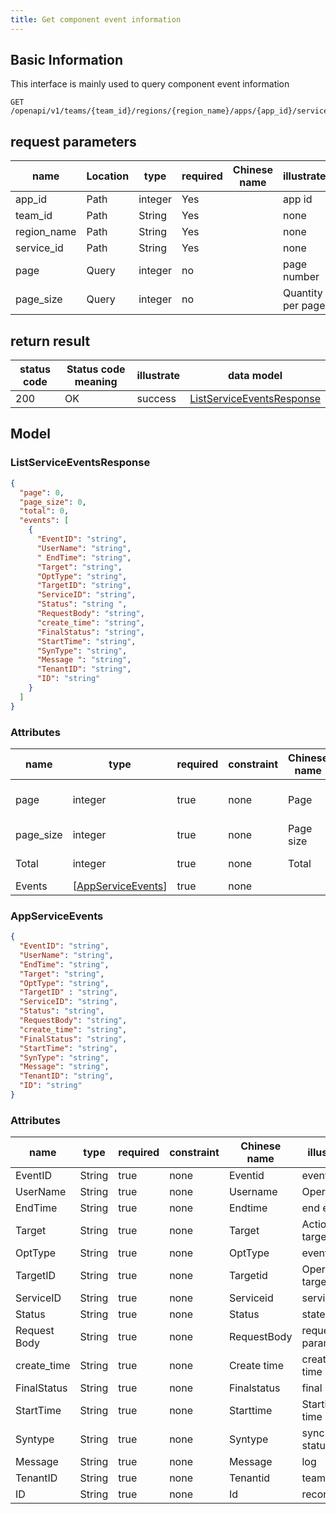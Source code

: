 ```yaml
---
title: Get component event information
---
```


## Basic Information

This interface is mainly used to query component event information

```shell title="请求路径"
GET /openapi/v1/teams/{team_id}/regions/{region_name}/apps/{app_id}/services/{service_id}/events
```

## request parameters

| name                             | Location | type    | required | Chinese name | illustrate        |
| -------------------------------- | -------- | ------- | -------- | ------------ | ----------------- |
| app_id      | Path     | integer | Yes      |              | app id            |
| team_id     | Path     | String  | Yes      |              | none              |
| region_name | Path     | String  | Yes      |              | none              |
| service_id  | Path     | String  | Yes      |              | none              |
| page                             | Query    | integer | no       |              | page number       |
| page_size   | Query    | integer | no       |              | Quantity per page |

## return result

| status code | Status code meaning | illustrate | data model                                                    |
| ----------- | ------------------- | ---------- | ------------------------------------------------------------- |
| 200         | OK                  | success    | [ListServiceEventsResponse](#schemalistserviceeventsresponse) |

## Model

### ListServiceEventsResponse<a id="schemalistserviceeventsresponse"></a>

```json
{
  "page": 0,
  "page_size": 0,
  "total": 0,
  "events": [
    {
      "EventID": "string",
      "UserName": "string",
      " EndTime": "string",
      "Target": "string",
      "OptType": "string",
      "TargetID": "string",
      "ServiceID": "string",
      "Status": "string ",
      "RequestBody": "string",
      "create_time": "string",
      "FinalStatus": "string",
      "StartTime": "string",
      "SynType": "string",
      "Message ": "string",
      "TenantID": "string",
      "ID": "string"
    }
  ]
}
```

### Attributes

| name                           | type                                                                                              | required | constraint | Chinese name | illustrate          |
| ------------------------------ | ------------------------------------------------------------------------------------------------- | -------- | ---------- | ------------ | ------------------- |
| page                           | integer                                                                                           | true     | none       | Page         | current page number |
| page_size | integer                                                                                           | true     | none       | Page size    | Quantity per page   |
| Total                          | integer                                                                                           | true     | none       | Total        | Total data          |
| Events                         | [[AppServiceEvents](#schemaappserviceevents)] | true     | none       |              | none                |

### AppServiceEvents<a id="schemaappserviceevents"></a>

```json
{
  "EventID": "string",
  "UserName": "string",
  "EndTime": "string",
  "Target": "string",
  "OptType": "string",
  "TargetID" : "string",
  "ServiceID": "string",
  "Status": "string",
  "RequestBody": "string",
  "create_time": "string",
  "FinalStatus": "string",
  "StartTime": "string",
  "SynType": "string",
  "Message": "string",
  "TenantID": "string",
  "ID": "string"
}
```

### Attributes

| name                             | type   | required | constraint | Chinese name | illustrate          |
| -------------------------------- | ------ | -------- | ---------- | ------------ | ------------------- |
| EventID                          | String | true     | none       | Eventid      | event id            |
| UserName                         | String | true     | none       | Username     | Operator            |
| EndTime                          | String | true     | none       | Endtime      | end event           |
| Target                           | String | true     | none       | Target       | Action target type  |
| OptType                          | String | true     | none       | OptType      | event type          |
| TargetID                         | String | true     | none       | Targetid     | Operation target id |
| ServiceID                        | String | true     | none       | Serviceid    | service id          |
| Status                           | String | true     | none       | Status       | state               |
| Request Body                     | String | true     | none       | RequestBody  | request parameters  |
| create_time | String | true     | none       | Create time  | creation time       |
| FinalStatus                      | String | true     | none       | Finalstatus  | final state         |
| StartTime                        | String | true     | none       | Starttime    | Starting time       |
| Syntype                          | String | true     | none       | Syntype      | sync status         |
| Message                          | String | true     | none       | Message      | log                 |
| TenantID                         | String | true     | none       | Tenantid     | team id             |
| ID                               | String | true     | none       | Id           | record id           |

